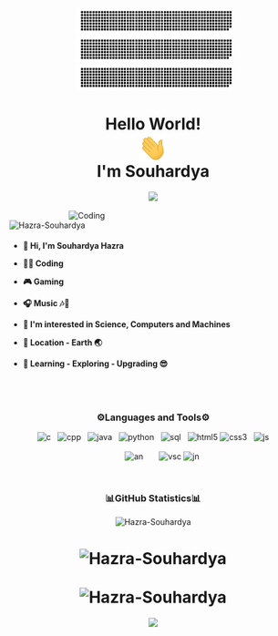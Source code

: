 <!-- Name -->
<p align="center">
  <img src="S  O  U.svg" width="275" />
  <img src="H  A  R.svg" width="275" /> 
  <img src="D  Y  A.svg" width="275" />
</p>

<!-- Intro -->
<h1 align="Center">
  Hello World! <br>
  <img src="https://raw.githubusercontent.com/ABSphreak/ABSphreak/master/gifs/Hi.gif" width="50" valign="middle"> <br>
  I'm Souhardya
</h1>

<!-- Typing About -->
<p align="center">
  <img src="https://readme-typing-svg.demolab.com/?lines=👨‍💻;Welcome+to+my+GitHub+Profile!;Learning!;Exploring!;Upgrading!;😎&font=Fira%20Code&center=true&width=390&height=60&duration=3000&pause=1500">
</p>

<!-- Coder GIF -->
<img align="right" alt="Coding" width="400" src="https://cdn.dribbble.com/users/1162077/screenshots/3848914/programmer.gif">

<!-- Profile View -->
<p align="left"> <img src="https://komarev.com/ghpvc/?username=Hazra-Souhardya&label=Profile%20views&color=0e75b6&style=flat" alt="Hazra-Souhardya" /> </p>

<!-- About -->
<h4>
  
- 👋 Hi, I'm Souhardya Hazra

- 👨‍💻 Coding

- 🎮 Gaming

- 🎧 Music 🎶🎵

- 👀 I'm interested in Science, Computers and Machines

- 📍 Location - Earth 🌏
  
- 🔭 Learning - Exploring - Upgrading 😎
</h4>
<br><br>

<!-- Languages and Tools -->
<h3 align="center">⚙️Languages and Tools⚙️</h3>
<p align="center">
<img src="https://github.com/abrahamcalf/programming-languages-logos/blob/master/src/c/c_256x256.png" alt="c" width="50" height="50"/> &nbsp;
<img src="https://github.com/abrahamcalf/programming-languages-logos/blob/master/src/cpp/cpp_256x256.png" alt="cpp" width="50" height="50"/> &nbsp;
<img src="https://github.com/abrahamcalf/programming-languages-logos/blob/master/src/java/java_256x256.png" alt="java" width="50" height="50"/> &nbsp;
<img src="https://github.com/abrahamcalf/programming-languages-logos/blob/master/src/python/python_256x256.png" alt="python" width="50" height="50"/> &nbsp;
<img src = "https://w7.pngwing.com/pngs/525/959/png-transparent-microsoft-azure-sql-database-microsoft-sql-server-cloud-computing-text-trademark-logo.png" alt="sql" width="60" height="50"/> &nbsp;
<img src="https://github.com/abrahamcalf/programming-languages-logos/blob/master/src/html/html_256x256.png" alt="html5" width="60" height="60"/>
<img src="https://github.com/abrahamcalf/programming-languages-logos/blob/master/src/css/css_256x256.png" alt="css3" width="50" height="50"/> &nbsp;
<img src = "https://github.com/abrahamcalf/programming-languages-logos/blob/master/src/javascript/javascript_256x256.png" alt="js" width="50" height="50"/>
<br> <br> &nbsp; &nbsp; &nbsp;
&nbsp; <img src = "https://www.clipartmax.com/png/middle/349-3490136_anaconda-icon-anaconda-python-icon.png" alt="an" width="50" height="50"/> &nbsp; &nbsp; &nbsp;
<img src = "https://yt3.googleusercontent.com/_q52i8bUAEvcb7JR4e-eNTv23y2A_wg5sCz0NC0GrGtcw1CRMWJSOPVHUDh_bngD0q4gMvVeoA=s900-c-k-c0x00ffffff-no-rj" alt="vsc" width="50" height="50"/>
<img src = "https://jupyter.org/assets/share.png" alt="jn" width="90" height="50"/>
</p>
<br>

<!-- GitHub Statistics -->
<h3 align="center">📊GitHub Statistics📊</h3>

<!-- Top Languages -->
<p align="center"> <img src="https://github-readme-stats.vercel.app/api/top-langs?username=Hazra-Souhardya&show_icons=true&locale=en&layout=compact&theme=tokyonight" alt="Hazra-Souhardya"/>
</p>

<!-- GitHub-Stats -->
<h1 align="Center">
<img src="https://github-readme-stats.vercel.app/api?username=Hazra-Souhardya&show_icons=true&locale=en&theme=tokyonight" alt="Hazra-Souhardya"/>
<br> <br>

<!-- Streak-Stats -->
<img src="https://github-readme-streak-stats.herokuapp.com/?user=Hazra-Souhardya&&theme=tokyonight" alt="Hazra-Souhardya"/>
</h1>

<!-- Contribution-Eating-Snake -->
<p align="center">
<img src=https://github.com/Hazra-Souhardya/Hazra-Souhardya/blob/output/github-contribution-grid-snake.svg>
</p>

<!--
### Hi there 👋
**Hazra-Souhardya/Hazra-Souhardya** is a ✨ _special_ ✨ repository because its `README.md` (this file) appears on your GitHub profile.

Here are some ideas to get you started:

- 🔭 I’m currently working on ...
- 🌱 I’m currently learning ...
- 👯 I’m looking to collaborate on ...
- 🤔 I’m looking for help with ...
- 💬 Ask me about ...
- 📫 How to reach me: ...
- 😄 Pronouns: ...
- ⚡ Fun fact: ...

- 👋 Hi, I’m @Hazra-Souhardya
- 👀 I’m interested in ...
- 🌱 I’m currently learning ...
- 💞️ I’m looking to collaborate on ...
- 📫 How to reach me ...
-->

<!---
Hazra-Souhardya/Hazra-Souhardya is a ✨ special ✨ repository because its `README.md` (this file) appears on your GitHub profile.
You can click the Preview link to take a look at your changes.
--->
